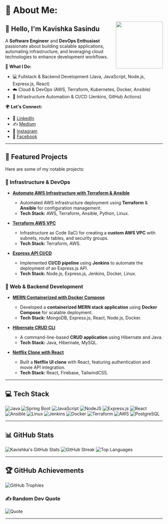 # 💫 About Me:
<img src="https://github.com/KavishkaSasindu.png" width="150" align="right" />

## 👋 Hello, I'm Kavishka Sasindu
A **Software Engineer** and **DevOps Enthusiast** passionate about building scalable applications, automating infrastructure, and leveraging cloud technologies to enhance development workflows.

🚀 **What I Do:**
- 💻 Fullstack & Backend Development (Java, JavaScript, Node.js, Express.js, React)
- ☁️ Cloud & DevOps (AWS, Terraform, Kubernetes, Docker, Ansible)
- 🔧 Infrastructure Automation & CI/CD (Jenkins, GitHub Actions)

🌍 **Let's Connect:**
- 🔗 [LinkedIn](https://www.linkedin.com/in/kavishka-sasindu-5b9085265/)
- ✍️ [Medium](https://medium.com/@sasindu0215)
- 📸 [Instagram](https://www.instagram.com/kavishka_sasindu_/)
- 📘 [Facebook](https://www.facebook.com/stewart.oxley.756)

---

## 🚀 Featured Projects
Here are some of my notable projects:

### 🔹 Infrastructure & DevOps
- **[Automate AWS Infrastructure with Terraform & Ansible](https://github.com/KavishkaSasindu/Automate_aws_infrastructure-_with_terraform_and_automate_deployement_with_ansible)**  
  - Automated AWS infrastructure deployment using **Terraform** & **Ansible** for configuration management.
  - **Tech Stack:** AWS, Terraform, Ansible, Python, Linux.

- **[Terraform AWS VPC](https://github.com/KavishkaSasindu/terraform_aws_vpc)**  
  - Infrastructure as Code (IaC) for creating a **custom AWS VPC** with subnets, route tables, and security groups.
  - **Tech Stack:** Terraform, AWS.

- **[Express API CI/CD](https://github.com/KavishkaSasindu/express-api-CI-CD)**  
  - Implemented **CI/CD pipeline** using **Jenkins** to automate the deployment of an Express.js API.
  - **Tech Stack:** Node.js, Express.js, Jenkins, Docker, Linux.

### 🔹 Web & Backend Development
- **[MERN Containerized with Docker Compose](https://github.com/KavishkaSasindu/mern_container-compose)**  
  - Developed a **containerized MERN stack application** using **Docker Compose** for scalable deployment.
  - **Tech Stack:** MongoDB, Express.js, React, Node.js, Docker.

- **[Hibernate CRUD CLI](https://github.com/KavishkaSasindu/hibernate_crud_with_cli)**  
  - A command-line-based **CRUD application** using Hibernate and Java.
  - **Tech Stack:** Java, Hibernate, MySQL.

- **[Netflix Clone with React](https://github.com/KavishkaSasindu/my_clone_react_netflix)**  
  - Built a **Netflix UI clone** with React, featuring authentication and movie API integration.
  - **Tech Stack:** React, Firebase, TailwindCSS.

---

## 💻 Tech Stack
![Java](https://img.shields.io/badge/java-%23ED8B00.svg?style=for-the-badge&logo=openjdk&logoColor=white)
![Spring Boot](https://img.shields.io/badge/SpringBoot-%236DB33F.svg?style=for-the-badge&logo=springboot&logoColor=white)
![JavaScript](https://img.shields.io/badge/javascript-%23323330.svg?style=for-the-badge&logo=javascript&logoColor=%23F7DF1E)
![NodeJS](https://img.shields.io/badge/node.js-6DA55F?style=for-the-badge&logo=node.js&logoColor=white)
![Express.js](https://img.shields.io/badge/Express.js-%23404d59.svg?style=for-the-badge&logo=express&logoColor=white)
![React](https://img.shields.io/badge/react-%2320232a.svg?style=for-the-badge&logo=react&logoColor=%2361DAFB)
![Ansible](https://img.shields.io/badge/Ansible-%23EE0000.svg?style=for-the-badge&logo=ansible&logoColor=white)
![Linux](https://img.shields.io/badge/Linux-%23FCC624.svg?style=for-the-badge&logo=linux&logoColor=black)
![Jenkins](https://img.shields.io/badge/Jenkins-%23D24939.svg?style=for-the-badge&logo=jenkins&logoColor=white)
![Docker](https://img.shields.io/badge/docker-%230db7ed.svg?style=for-the-badge&logo=docker&logoColor=white)
![Terraform](https://img.shields.io/badge/Terraform-%235835CC.svg?style=for-the-badge&logo=terraform&logoColor=white)
![AWS](https://img.shields.io/badge/AWS-%23FF9900.svg?style=for-the-badge&logo=amazon-aws&logoColor=white)
![PostgreSQL](https://img.shields.io/badge/postgresql-%23316192.svg?style=for-the-badge&logo=postgresql&logoColor=white)

---

## 📊 GitHub Stats
![Kavishka's GitHub Stats](https://github-readme-stats.vercel.app/api?username=KavishkaSasindu&theme=radical&hide_border=true&include_all_commits=true&count_private=true)
![GitHub Streak](https://github-readme-streak-stats.herokuapp.com/?user=KavishkaSasindu&theme=radical&hide_border=true)
![Top Languages](https://github-readme-stats.vercel.app/api/top-langs/?username=KavishkaSasindu&theme=radical&hide_border=true&include_all_commits=true&count_private=true&layout=compact)

---

## 🏆 GitHub Achievements
![GitHub Trophies](https://github-profile-trophy.vercel.app/?username=KavishkaSasindu&theme=radical&no-frame=false&no-bg=true&margin-w=4)

### ✍️ Random Dev Quote
![Quote](https://quotes-github-readme.vercel.app/api?type=horizontal&theme=tokyonight)

---

<!-- Created with ❤️ by Kavishka Sasindu -->
